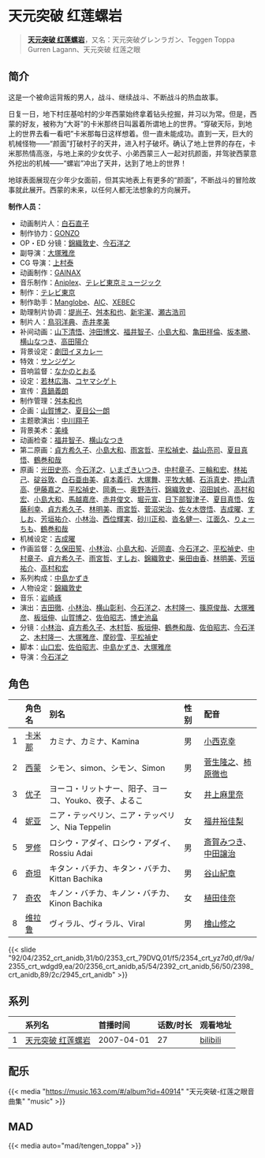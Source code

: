 # 天元突破 红莲螺岩


> <u>**[天元突破 红莲螺岩](https://bgm.tv/subject/770)**</u>，又名：天元突破グレンラガン、Teggen Toppa Gurren Lagann、天元突破 红莲之眼

## 简介

这是一个被命运背叛的男人，战斗、继续战斗、不断战斗的热血故事。

日复一日，地下村庄基哈村的少年西蒙始终拿着钻头挖掘，并习以为常。但是，西蒙的好友，被称为“大哥”的卡米那终日叫嚣着所谓地上的世界。“穿破天际，到地上的世界去看一看吧”卡米那每日这样想着。但一直未能成功。直到一天，巨大的机械怪物——“颜面”打破村子的天井，进入村子破坏。确认了地上世界的存在，卡米那热情高涨，与地上来的少女优子、小弟西蒙三人一起对抗颜面，并驾驶西蒙意外挖出的机械——“螺岩”冲出了天井，达到了地上的世界！

地球表面展现在少年少女面前，但其实地表上有更多的“颜面”，不断战斗的冒险故事就此展开。西蒙的未来，以任何人都无法想象的方向展开。

**制作人员：**
- 动画制片人：[白石直子](https://bgm.tv/person/53092)
- 制作协力：[GONZO](https://bgm.tv/person/541)
- OP・ED 分镜：[錦織敦史](https://bgm.tv/person/3223)、[今石洋之](https://bgm.tv/person/1755)
- 副导演：[大塚雅彦](https://bgm.tv/person/760)
- CG 导演：[上村泰](https://bgm.tv/person/17349)
- 动画制作：[GAINAX](https://bgm.tv/person/93)
- 音乐制作：[Aniplex](https://bgm.tv/person/645)、[テレビ東京ミュージック](https://bgm.tv/person/35)
- 制作：[テレビ東京](https://bgm.tv/person/188)
- 制作助手：[Manglobe](https://bgm.tv/person/1712)、[AIC](https://bgm.tv/person/402)、[XEBEC](https://bgm.tv/person/551)
- 助理制片协调：[堤尚子](https://bgm.tv/person/27300)、[舛本和也](https://bgm.tv/person/27237)、[新宅潔](https://bgm.tv/person/49721)、[瀬古浩司](https://bgm.tv/person/15614)
- 制片人：[鳥羽洋典](https://bgm.tv/person/39868)、[赤井孝美](https://bgm.tv/person/11)
- 补间动画：[山下清悟](https://bgm.tv/person/12148)、[沖田博文](https://bgm.tv/person/14844)、[福井智子](https://bgm.tv/person/55140)、[小島大和](https://bgm.tv/person/14525)、[亀田祥倫](https://bgm.tv/person/8611)、[坂本勝](https://bgm.tv/person/26341)、[横山なつき](https://bgm.tv/person/49768)、[高田陽介](https://bgm.tv/person/36274)
- 背景设定：[劇団イヌカレー](https://bgm.tv/person/5780)
- 特效：[サンジゲン](https://bgm.tv/person/7061)
- 音响监督：[なかのとおる](https://bgm.tv/person/961)
- 设定：[若林広海](https://bgm.tv/person/23641)、[コヤマシゲト](https://bgm.tv/person/11653)
- 宣传：[真鍋義朗](https://bgm.tv/person/60162)
- 制作管理：[舛本和也](https://bgm.tv/person/27237)
- 企画：[山賀博之](https://bgm.tv/person/261)、[夏目公一朗](https://bgm.tv/person/3350)
- 主题歌演出：[中川翔子](https://bgm.tv/person/6320)
- 背景美术：[美峰](https://bgm.tv/person/27305)
- 动画检查：[福井智子](https://bgm.tv/person/55140)、[横山なつき](https://bgm.tv/person/49768)
- 第二原画：[貞方希久子](https://bgm.tv/person/3623)、[小島大和](https://bgm.tv/person/14525)、[雨宮哲](https://bgm.tv/person/12578)、[平松禎史](https://bgm.tv/person/1756)、[益山亮司](https://bgm.tv/person/11783)、[夏目真悟](https://bgm.tv/person/11568)、[鶴巻和哉](https://bgm.tv/person/410)
- 原画：[光田史亮](https://bgm.tv/person/12286)、[今石洋之](https://bgm.tv/person/1755)、[いまざきいつき](https://bgm.tv/person/2354)、[中村章子](https://bgm.tv/person/3310)、[三輪和宏](https://bgm.tv/person/11562)、[林祐己](https://bgm.tv/person/8033)、[碇谷敦](https://bgm.tv/person/12343)、[白石亜由美](https://bgm.tv/person/22658)、[貞本義行](https://bgm.tv/person/96)、[大塚舞](https://bgm.tv/person/2901)、[平牧大輔](https://bgm.tv/person/13069)、[石浜真史](https://bgm.tv/person/1370)、[押山清高](https://bgm.tv/person/12593)、[伊藤嘉之](https://bgm.tv/person/1428)、[平松禎史](https://bgm.tv/person/1756)、[岡勇一](https://bgm.tv/person/3405)、[奥野浩行](https://bgm.tv/person/11324)、[錦織敦史](https://bgm.tv/person/3223)、[沼田誠也](https://bgm.tv/person/3447)、[高村和宏](https://bgm.tv/person/396)、[小島大和](https://bgm.tv/person/14525)、[馬越嘉彦](https://bgm.tv/person/820)、[赤井俊文](https://bgm.tv/person/7825)、[堀元宣](https://bgm.tv/person/19612)、[日下部智津子](https://bgm.tv/person/3190)、[夏目真悟](https://bgm.tv/person/11568)、[佐藤利幸](https://bgm.tv/person/3205)、[貞方希久子](https://bgm.tv/person/3623)、[林明美](https://bgm.tv/person/146)、[雨宮哲](https://bgm.tv/person/12578)、[菅沼栄治](https://bgm.tv/person/948)、[佐々木啓悟](https://bgm.tv/person/13699)、[吉成曜](https://bgm.tv/person/9752)、[すしお](https://bgm.tv/person/2649)、[芳垣祐介](https://bgm.tv/person/11388)、[小林治](https://bgm.tv/person/2533)、[西位輝実](https://bgm.tv/person/6847)、[砂川正和](https://bgm.tv/person/12520)、[沓名健一](https://bgm.tv/person/12149)、[江面久](https://bgm.tv/person/2476)、[りょーちも](https://bgm.tv/person/3557)、[鶴巻和哉](https://bgm.tv/person/410)
- 机械设定：[吉成曜](https://bgm.tv/person/9752)
- 作画监督：[久保田誓](https://bgm.tv/person/2650)、[小林治](https://bgm.tv/person/2533)、[小島大和](https://bgm.tv/person/14525)、[近岡直](https://bgm.tv/person/3633)、[今石洋之](https://bgm.tv/person/1755)、[平松禎史](https://bgm.tv/person/1756)、[中村章子](https://bgm.tv/person/3310)、[貞方希久子](https://bgm.tv/person/3623)、[雨宮哲](https://bgm.tv/person/12578)、[すしお](https://bgm.tv/person/2649)、[錦織敦史](https://bgm.tv/person/3223)、[柴田由香](https://bgm.tv/person/3780)、[林明美](https://bgm.tv/person/146)、[芳垣祐介](https://bgm.tv/person/11388)、[高村和宏](https://bgm.tv/person/396)
- 系列构成：[中島かずき](https://bgm.tv/person/1757)
- 人物设定：[錦織敦史](https://bgm.tv/person/3223)
- 音乐：[岩崎琢](https://bgm.tv/person/272)
- 演出：[吉田徹](https://bgm.tv/person/418)、[小林治](https://bgm.tv/person/2533)、[横山彰利](https://bgm.tv/person/2886)、[今石洋之](https://bgm.tv/person/1755)、[木村隆一](https://bgm.tv/person/3369)、[篠原俊哉](https://bgm.tv/person/2107)、[大塚雅彦](https://bgm.tv/person/760)、[板垣伸](https://bgm.tv/person/1663)、[山賀博之](https://bgm.tv/person/261)、[佐伯昭志](https://bgm.tv/person/395)、[博史池畠](https://bgm.tv/person/13170)
- 分镜：[小林治](https://bgm.tv/person/2533)、[貞方希久子](https://bgm.tv/person/3623)、[木村哲](https://bgm.tv/person/1138)、[板垣伸](https://bgm.tv/person/1663)、[鶴巻和哉](https://bgm.tv/person/410)、[佐伯昭志](https://bgm.tv/person/395)、[今石洋之](https://bgm.tv/person/1755)、[木村隆一](https://bgm.tv/person/3369)、[大塚雅彦](https://bgm.tv/person/760)、[摩砂雪](https://bgm.tv/person/254)、[平松禎史](https://bgm.tv/person/1756)
- 脚本：[山口宏](https://bgm.tv/person/335)、[佐伯昭志](https://bgm.tv/person/395)、[中島かずき](https://bgm.tv/person/1757)、[大塚雅彦](https://bgm.tv/person/760)
- 导演：[今石洋之](https://bgm.tv/person/1755)

## 角色

|     |   角色名   |   别名  | 性别 |  配音  |
|:--- |:------  |:----      |:---  |:--   |
| 1 | [卡米那](https://bgm.tv/character/2352) | カミナ、カミナ、Kamina | 男 | [小西克幸](https://bgm.tv/person/3861) |
| 2 | [西蒙](https://bgm.tv/character/2353) | シモン、simon、シモン、Simon | 男 | [菅生隆之](https://bgm.tv/person/4672)、[柿原徹也](https://bgm.tv/person/4782) |
| 3 | [优子](https://bgm.tv/character/2354) | ヨーコ・リットナー、阳子、ヨーコ、Youko、夜子、よるこ | 女 | [井上麻里奈](https://bgm.tv/person/4382) |
| 4 | [妮亚](https://bgm.tv/character/2355) | ニア・テッペリン、ニア・テッペリン、Nia Teppelin | 女 | [福井裕佳梨](https://bgm.tv/person/4185) |
| 5 | [罗修](https://bgm.tv/character/2356) | ロシウ・アダイ、ロシウ・アダイ、Rossiu Adai | 男 | [斎賀みつき](https://bgm.tv/person/3924)、[中田譲治](https://bgm.tv/person/3971) |
| 6 | [奇坦](https://bgm.tv/character/2392) | キタン・バチカ、キタン・バチカ、Kittan Bachika | 男 | [谷山紀章](https://bgm.tv/person/4678) |
| 7 | [奇农](https://bgm.tv/character/2398) | キノン・バチカ、キノン・バチカ、Kinon Bachika | 女 | [植田佳奈](https://bgm.tv/person/4263) |
| 8 | [维拉鲁](https://bgm.tv/character/2945) | ヴィラル、ヴィラル、Viral | 男 | [檜山修之](https://bgm.tv/person/4105) |

{{< slide "92/04/2352_crt_anidb,31/b0/2353_crt_79DVQ,01/f5/2354_crt_yz7d0,df/9a/2355_crt_wdgd9,ea/20/2356_crt_anidb,a5/54/2392_crt_anidb,56/50/2398_crt_anidb,89/2c/2945_crt_anidb" >}}

## 系列

|     |   系列名   |   首播时间  | 话数/时长  | 观看地址 |
|:---  |:------    |:----      |:---       |:---  |
| 1 |[天元突破 红莲螺岩](https://bgm.tv/subject/770)| 2007-04-01 | 27 | [bilibili](https://www.bilibili.com/bangumi/play/ep268739)  |

## 配乐

{{< media "https://music.163.com/#/album?id=40914"
"天元突破-红莲之眼音曲集"
"music" >}}

## MAD

{{< media  auto="mad/tengen_toppa"  >}}

